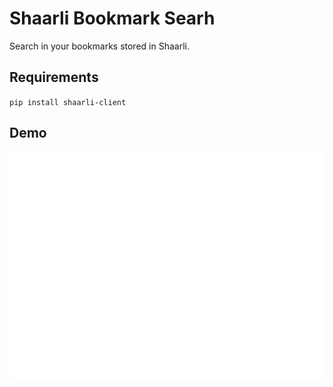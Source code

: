 # Shaarli Bookmark Searh

Search in your bookmarks stored in Shaarli.

## Requirements

`pip install shaarli-client`

## Demo

<img aligh="center" src="https://raw.githubusercontent.com/sebw/ulauncher-shaarli/master/demo.gif">
